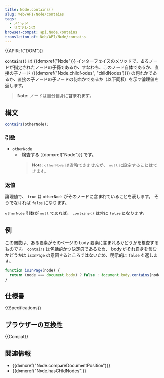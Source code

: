```yaml
---
title: Node.contains()
slug: Web/API/Node/contains
tags:
  - メソッド
  - リファレンス
browser-compat: api.Node.contains
translation_of: Web/API/Node/contains
---
```

{{APIRef("DOM")}}

**`contains()`** は {{domxref("Node")}} インターフェイスのメソッドで、あるノードが指定されたノードの子孫であるか、すなわち、このノード自体であるか、直接の子ノード ({{domxref("Node.childNodes", "childNodes")}}) の何れかであるか、直接の子ノードの子ノードの何れかであるか（以下同様）を示す論理値を返します。

> **Note:** ノードは自分自身に**含まれます**。

## 構文

```js
contains(otherNode);
```

### 引数

- `otherNode`
  - : 検査する {{domxref("Node")}} です。
    > **Note:** `otherNode` は省略できませんが、 `null` に設定することはできます。

### 返値

論理値で、 `true` は `otherNode` がそのノードに含まれていることを表します。
そうでなければ `false` になります。

`otherNode` 引数が `null` であれば、 `contains()` は常に `false` になります。

## 例

この関数は、ある要素がそのページの body 要素に含まれるかどうかを検査するものです。 `contains` は包括的かつ決定的であるため、 body がそれ自身を含むかどうかは `isInPage` の意図するところではないため、明示的に `false` を返します。

```js
function isInPage(node) {
  return (node === document.body) ? false : document.body.contains(node);
}
```

## 仕様書

{{Specifications}}

## ブラウザーの互換性

{{Compat}}

## 関連情報

- {{domxref("Node.compareDocumentPosition")}}
- {{domxref("Node.hasChildNodes")}}
